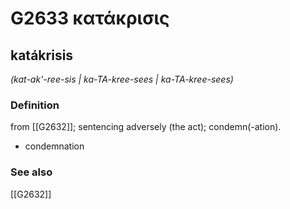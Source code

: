 # G2633 κατάκρισις

## katákrisis

_(kat-ak'-ree-sis | ka-TA-kree-sees | ka-TA-kree-sees)_

### Definition

from [[G2632]]; sentencing adversely (the act); condemn(-ation).

- condemnation

### See also

[[G2632]]

